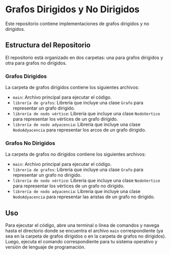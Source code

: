 # Grafos Dirigidos y No Dirigidos

Este repositorio contiene implementaciones de grafos dirigidos y no dirigidos.

## Estructura del Repositorio

El repositorio está organizado en dos carpetas: una para grafos dirigidos y otra para grafos no dirigidos.

### Grafos Dirigidos

La carpeta de grafos dirigidos contiene los siguientes archivos:

- `main`: Archivo principal para ejecutar el código.
- `librería de grafos`: Librería que incluye una clase `Grafo` para representar un grafo dirigido.
- `librería de nodo vértice`: Librería que incluye una clase `NodoVertice` para representar los vértices de un grafo dirigido.
- `librería de nodo adyacencia`: Librería que incluye una clase `NodoAdyacencia` para representar los arcos de un grafo dirigido.

### Grafos No Dirigidos

La carpeta de grafos no dirigidos contiene los siguientes archivos:

- `main`: Archivo principal para ejecutar el código.
- `librería de grafos`: Librería que incluye una clase `Grafo` para representar un grafo no dirigido.
- `librería de nodo vértice`: Librería que incluye una clase `NodoVertice` para representar los vértices de un grafo no dirigido.
- `librería de nodo adyacencia`: Librería que incluye una clase `NodoAdyacencia` para representar las aristas de un grafo no dirigido.

## Uso

Para ejecutar el código, abre una terminal o línea de comandos y navega hasta el directorio donde se encuentra el archivo `main` correspondiente (ya sea en la carpeta de grafos dirigidos o en la carpeta de grafos no dirigidos). Luego, ejecuta el comando correspondiente para tu sistema operativo y versión de lenguaje de programación.
